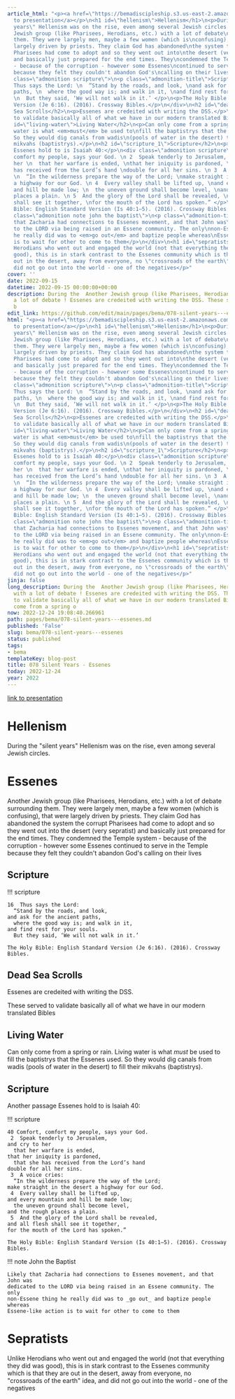```yaml
---
article_html: "<p><a href=\"https://bemadiscipleship.s3.us-east-2.amazonaws.com/BEMA+078+Silent+Years+Essenes-v2.pdf\">link
  to presentation</a></p>\n<h1 id=\"hellenism\">Hellenism</h1>\n<p>During the \"silent
  years\" Hellenism was on the rise, even among several Jewish circles.</p>\n<h1 id=\"essenes\">Essenes</h1>\n<p>Another
  Jewish group (like Pharisees, Herodians, etc.) with a lot of debate\nsurrounding
  them. They were largely men, maybe a few women (which is\nconfusing), that were
  largely driven by priests. They claim God has abandoned\nthe system the corrupt
  Pharisees had come to adopt and so they went out into\nthe desert (very sepratist)
  and basically just prepared for the end times. They\ncondemned the Temple system
  - because of the corruption - however some Essenes\ncontinued to serve in the Temple
  because they felt they couldn't abandon God's\ncalling on their lives</p>\n<h2 id=\"scripture\">Scripture</h2>\n<div
  class=\"admonition scripture\">\n<p class=\"admonition-title\">Scripture</p>\n<p>16 
  Thus says the Lord: \n  “Stand by the roads, and look, \nand ask for the ancient
  paths, \n  where the good way is; and walk in it, \nand find rest for your souls.
  \n  But they said, ‘We will not walk in it.’ </p>\n<p>The Holy Bible: English Standard
  Version (Je 6:16). (2016). Crossway Bibles.</p>\n</div>\n<h2 id=\"dead-sea-scrolls\">Dead
  Sea Scrolls</h2>\n<p>Essenes are credeited with writing the DSS.</p>\n<p>These served
  to validate basically all of what we have in our modern translated Bibles</p>\n<h2
  id=\"living-water\">Living Water</h2>\n<p>Can only come from a spring or rain. Living
  water is what <em>must</em> be used to\nfill the baptistrys that the Essenes used.
  So they would dig canals from wadis\n(pools of water in the desert) to fill their
  mikvahs (baptistrys).</p>\n<h2 id=\"scripture_1\">Scripture</h2>\n<p>Another passage
  Essenes hold to is Isaiah 40:</p>\n<div class=\"admonition scripture\">\n<p class=\"admonition-title\">Scripture</p>\n<p>40 Comfort,
  comfort my people, says your God. \n 2  Speak tenderly to Jerusalem, \nand cry to
  her \n  that her warfare is ended, \nthat her iniquity is pardoned, \n  that she
  has received from the Lord’s hand \ndouble for all her sins. \n 3  A voice cries:\uFEFF
  \n  “In the wilderness prepare the way of the Lord; \nmake straight in the desert
  a highway for our God. \n 4  Every valley shall be lifted up, \nand every mountain
  and hill be made low; \n  the uneven ground shall become level, \nand the rough
  places a plain. \n 5  And the glory of the Lord shall be revealed, \nand all flesh
  shall see it together, \nfor the mouth of the Lord has spoken.” </p>\n<p>The Holy
  Bible: English Standard Version (Is 40:1–5). (2016). Crossway Bibles.</p>\n</div>\n<div
  class=\"admonition note john the baptist\">\n<p class=\"admonition-title\">Note</p>\n<p>Likely
  that Zacharia had connections to Essenes movement, and that John was\ndedicated
  to the LORD via being raised in an Essene community. The only\nnon-Essene thing
  he really did was to <em>go out</em> and baptize people whereas\nEssene-like action
  is to wait for other to come to them</p>\n</div>\n<h1 id=\"sepratists\">Sepratists</h1>\n<p>Unlike
  Herodians who went out and engaged the world (not that everything they\ndid was
  good), this is in stark contrast to the Essenes community which is that\nthey are
  out in the desert, away from everyone, no \"crossroads of the earth\"\nidea, and
  did not go out into the world - one of the negatives</p>"
cover: ''
date: 2022-09-15
datetime: 2022-09-15 00:00:00+00:00
description: During the  Another Jewish group (like Pharisees, Herodians, etc.) with
  a lot of debate ! Essenes are credeited with writing the DSS. These served to validate
  b
edit_link: https://github.com/edit/main/pages/bema/078-silent-years---essenes.md
html: "<p><a href=\"https://bemadiscipleship.s3.us-east-2.amazonaws.com/BEMA+078+Silent+Years+Essenes-v2.pdf\">link
  to presentation</a></p>\n<h1 id=\"hellenism\">Hellenism</h1>\n<p>During the \"silent
  years\" Hellenism was on the rise, even among several Jewish circles.</p>\n<h1 id=\"essenes\">Essenes</h1>\n<p>Another
  Jewish group (like Pharisees, Herodians, etc.) with a lot of debate\nsurrounding
  them. They were largely men, maybe a few women (which is\nconfusing), that were
  largely driven by priests. They claim God has abandoned\nthe system the corrupt
  Pharisees had come to adopt and so they went out into\nthe desert (very sepratist)
  and basically just prepared for the end times. They\ncondemned the Temple system
  - because of the corruption - however some Essenes\ncontinued to serve in the Temple
  because they felt they couldn't abandon God's\ncalling on their lives</p>\n<h2 id=\"scripture\">Scripture</h2>\n<div
  class=\"admonition scripture\">\n<p class=\"admonition-title\">Scripture</p>\n<p>16 
  Thus says the Lord: \n  “Stand by the roads, and look, \nand ask for the ancient
  paths, \n  where the good way is; and walk in it, \nand find rest for your souls.
  \n  But they said, ‘We will not walk in it.’ </p>\n<p>The Holy Bible: English Standard
  Version (Je 6:16). (2016). Crossway Bibles.</p>\n</div>\n<h2 id=\"dead-sea-scrolls\">Dead
  Sea Scrolls</h2>\n<p>Essenes are credeited with writing the DSS.</p>\n<p>These served
  to validate basically all of what we have in our modern translated Bibles</p>\n<h2
  id=\"living-water\">Living Water</h2>\n<p>Can only come from a spring or rain. Living
  water is what <em>must</em> be used to\nfill the baptistrys that the Essenes used.
  So they would dig canals from wadis\n(pools of water in the desert) to fill their
  mikvahs (baptistrys).</p>\n<h2 id=\"scripture_1\">Scripture</h2>\n<p>Another passage
  Essenes hold to is Isaiah 40:</p>\n<div class=\"admonition scripture\">\n<p class=\"admonition-title\">Scripture</p>\n<p>40 Comfort,
  comfort my people, says your God. \n 2  Speak tenderly to Jerusalem, \nand cry to
  her \n  that her warfare is ended, \nthat her iniquity is pardoned, \n  that she
  has received from the Lord’s hand \ndouble for all her sins. \n 3  A voice cries:\uFEFF
  \n  “In the wilderness prepare the way of the Lord; \nmake straight in the desert
  a highway for our God. \n 4  Every valley shall be lifted up, \nand every mountain
  and hill be made low; \n  the uneven ground shall become level, \nand the rough
  places a plain. \n 5  And the glory of the Lord shall be revealed, \nand all flesh
  shall see it together, \nfor the mouth of the Lord has spoken.” </p>\n<p>The Holy
  Bible: English Standard Version (Is 40:1–5). (2016). Crossway Bibles.</p>\n</div>\n<div
  class=\"admonition note john the baptist\">\n<p class=\"admonition-title\">Note</p>\n<p>Likely
  that Zacharia had connections to Essenes movement, and that John was\ndedicated
  to the LORD via being raised in an Essene community. The only\nnon-Essene thing
  he really did was to <em>go out</em> and baptize people whereas\nEssene-like action
  is to wait for other to come to them</p>\n</div>\n<h1 id=\"sepratists\">Sepratists</h1>\n<p>Unlike
  Herodians who went out and engaged the world (not that everything they\ndid was
  good), this is in stark contrast to the Essenes community which is that\nthey are
  out in the desert, away from everyone, no \"crossroads of the earth\"\nidea, and
  did not go out into the world - one of the negatives</p>"
jinja: false
long_description: During the  Another Jewish group (like Pharisees, Herodians, etc.)
  with a lot of debate ! Essenes are credeited with writing the DSS. These served
  to validate basically all of what we have in our modern translated Bibles Can only
  come from a spring o
now: 2022-12-24 19:08:40.266961
path: pages/bema/078-silent-years---essenes.md
published: 'False'
slug: bema/078-silent-years---essenes
status: published
tags:
- bema
templateKey: blog-post
title: 078 Silent Years - Essenes
today: 2022-12-24
year: 2022
---
```


[link to presentation](https://bemadiscipleship.s3.us-east-2.amazonaws.com/BEMA+078+Silent+Years+Essenes-v2.pdf)

# Hellenism

During the "silent years" Hellenism was on the rise, even among several Jewish circles.

# Essenes

Another Jewish group (like Pharisees, Herodians, etc.) with a lot of debate
surrounding them. They were largely men, maybe a few women (which is
confusing), that were largely driven by priests. They claim God has abandoned
the system the corrupt Pharisees had come to adopt and so they went out into
the desert (very sepratist) and basically just prepared for the end times. They
condemned the Temple system - because of the corruption - however some Essenes
continued to serve in the Temple because they felt they couldn't abandon God's
calling on their lives

## Scripture

!!! scripture

    16  Thus says the Lord: 
      “Stand by the roads, and look, 
    and ask for the ancient paths, 
      where the good way is; and walk in it, 
    and find rest for your souls. 
      But they said, ‘We will not walk in it.’ 

    The Holy Bible: English Standard Version (Je 6:16). (2016). Crossway Bibles.

## Dead Sea Scrolls

Essenes are credeited with writing the DSS.

These served to validate basically all of what we have in our modern translated Bibles

## Living Water

Can only come from a spring or rain. Living water is what _must_ be used to
fill the baptistrys that the Essenes used. So they would dig canals from wadis
(pools of water in the desert) to fill their mikvahs (baptistrys).

## Scripture

Another passage Essenes hold to is Isaiah 40:

!!! scripture

    40 Comfort, comfort my people, says your God. 
     2  Speak tenderly to Jerusalem, 
    and cry to her 
      that her warfare is ended, 
    that her iniquity is pardoned, 
      that she has received from the Lord’s hand 
    double for all her sins. 
     3  A voice cries:﻿ 
      “In the wilderness prepare the way of the Lord; 
    make straight in the desert a highway for our God. 
     4  Every valley shall be lifted up, 
    and every mountain and hill be made low; 
      the uneven ground shall become level, 
    and the rough places a plain. 
     5  And the glory of the Lord shall be revealed, 
    and all flesh shall see it together, 
    for the mouth of the Lord has spoken.” 

    The Holy Bible: English Standard Version (Is 40:1–5). (2016). Crossway Bibles.


!!! note John the Baptist

    Likely that Zacharia had connections to Essenes movement, and that John was
    dedicated to the LORD via being raised in an Essene community. The only
    non-Essene thing he really did was to _go out_ and baptize people whereas
    Essene-like action is to wait for other to come to them

# Sepratists

Unlike Herodians who went out and engaged the world (not that everything they
did was good), this is in stark contrast to the Essenes community which is that
they are out in the desert, away from everyone, no "crossroads of the earth"
idea, and did not go out into the world - one of the negatives